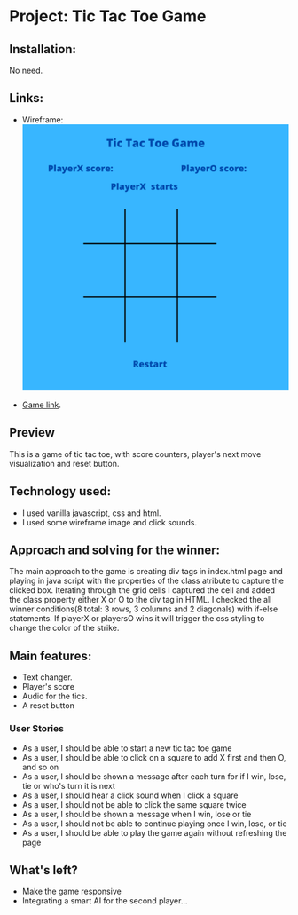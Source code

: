 # Project: Tic Tac Toe Game
## Installation: 
No need.

## Links:
- Wireframe:
![](images/frame.png)


- [Game link](https://arcebald.github.io/Tic-Tac-Toe/index.html?).


## Preview

This is a game of tic tac toe, with score counters, player's next move visualization and reset button.

## Technology used:

- I used vanilla javascript, css and html.
- I used some wireframe image and click sounds.


## Approach and solving for the winner:
The main approach to the game is creating div tags in index.html page and playing in java script with the properties of the class atribute 
to capture the clicked box. Iterating through the grid cells I captured the cell and added the class property either X or O to the div tag in HTML. I checked the all winner conditions(8 total: 3 rows, 3 columns and 2 diagonals) with if-else statements. If playerX or playersO wins it will trigger the css styling to change the color of the strike.
 
## Main features:
- Text changer.
- Player's score
- Audio for the tics.
- A reset button
### User Stories

- As a user, I should be able to start a new tic tac toe game
- As a user, I should be able to click on a square to add X first and then O, and so on
- As a user, I should be shown a message after each turn for if I win, lose, tie or who's turn it is next
- As a user, I should hear a click sound when I click a square
- As a user, I should not be able to click the same square twice
- As a user, I should be shown a message when I win, lose or tie
- As a user, I should not be able to continue playing once I win, lose, or tie
- As a user, I should be able to play the game again without refreshing the page

## What's left?
- Make the game responsive
- Integrating a smart AI for the second player...

